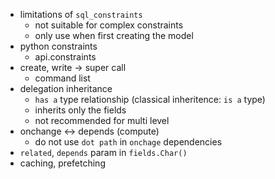 - limitations of `sql_constraints`
	- not suitable for complex constraints
	- only use when first creating the model
- python constraints
	- api.constraints
- create, write -> super call
	- command list
- delegation inheritance
	- `has a` type relationship (classical inheritence: `is a` type)
	- inherits only the fields
	- not recommended for multi level
- onchange <-> depends (compute)
	- do not use `dot path` in `onchage` dependencies
- `related`, `depends` param in `fields.Char()`
- caching, prefetching
